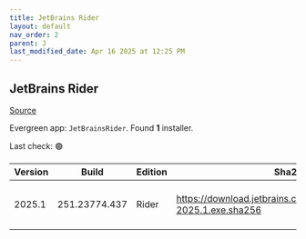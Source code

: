 ```yaml
---
title: JetBrains Rider
layout: default
nav_order: 2
parent: J
last_modified_date: Apr 16 2025 at 12:25 PM
---
```


## JetBrains Rider

[Source](https://www.jetbrains.com/)

Evergreen app: `JetBrainsRider`. Found **1** installer.

Last check: 🟢

| Version | Build         | Edition | Sha256                                                                 | Date      | Size       | Type | URI                                                                                                                                |
| ------- | ------------- | ------- | ---------------------------------------------------------------------- | --------- | ---------- | ---- | ---------------------------------------------------------------------------------------------------------------------------------- |
| 2025.1  | 251.23774.437 | Rider   | https://download.jetbrains.com/rider/JetBrains.Rider-2025.1.exe.sha256 | 16/4/2025 | 1547377720 | exe  | [https://download.jetbrains.com/rider/JetBrains.Rider-2025.1.exe](https://download.jetbrains.com/rider/JetBrains.Rider-2025.1.exe) |
